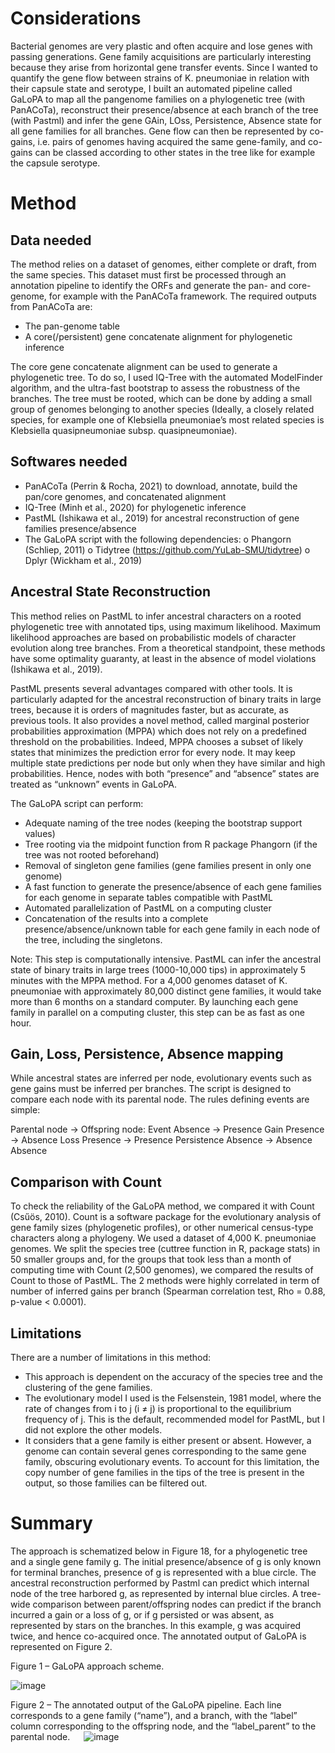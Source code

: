 # Considerations

Bacterial genomes are very plastic and often acquire and lose genes with passing generations. Gene family acquisitions are particularly interesting because they arise from horizontal gene transfer events. Since I wanted to quantify the gene flow between strains of K. pneumoniae in relation with their capsule state and serotype, I built an automated pipeline called GaLoPA to map all the pangenome families on a phylogenetic tree (with PanACoTa), reconstruct their presence/absence at each branch of the tree (with Pastml) and infer the gene GAin, LOss, Persistence, Absence state for all gene families for all branches. Gene flow can then be represented by co-gains, i.e. pairs of genomes having acquired the same gene-family, and co-gains can be classed according to other states in the tree like for example the capsule serotype.  

# Method

## Data needed

The method relies on a dataset of genomes, either complete or draft, from the same species. This dataset must first be processed through an annotation pipeline to identify the ORFs and generate the pan- and core-genome, for example with the PanACoTa framework. The required outputs from PanACoTa are:
-	The pan-genome table
-	A core(/persistent) gene concatenate alignment for phylogenetic inference 

The core gene concatenate alignment can be used to generate a phylogenetic tree. To do so, I used IQ-Tree with the automated ModelFinder algorithm, and the ultra-fast bootstrap to assess the robustness of the branches. The tree must be rooted, which can be done by adding a small group of genomes belonging to another species (Ideally, a closely related species, for example one of Klebsiella pneumoniae’s most related species is Klebsiella quasipneumoniae subsp. quasipneumoniae).

## Softwares needed

-	PanACoTa (Perrin & Rocha, 2021) to download, annotate, build the pan/core genomes, and concatenated alignment
-	IQ-Tree (Minh et al., 2020) for phylogenetic inference
-	PastML (Ishikawa et al., 2019) for ancestral reconstruction of gene families presence/absence
-	The GaLoPA script with the following dependencies:
o	Phangorn (Schliep, 2011)
o	Tidytree (https://github.com/YuLab-SMU/tidytree)
o	Dplyr (Wickham et al., 2019)

## Ancestral State Reconstruction

This method relies on PastML to infer ancestral characters on a rooted phylogenetic tree with annotated tips, using maximum likelihood. Maximum likelihood approaches are based on probabilistic models of character evolution along tree branches. From a theoretical standpoint, these methods have some optimality guaranty, at least in the absence of model violations (Ishikawa et al., 2019). 

PastML presents several advantages compared with other tools. It is particularly adapted for the ancestral reconstruction of binary traits in large trees, because it is orders of magnitudes faster, but as accurate, as previous tools. It also provides a novel method, called marginal posterior probabilities approximation (MPPA) which does not rely on a predefined threshold on the probabilities. Indeed, MPPA chooses a subset of likely states that minimizes the prediction error for every node. It may keep multiple state predictions per node but only when they have similar and high probabilities. Hence, nodes with both “presence” and “absence” states are treated as “unknown” events in GaLoPA.

The GaLoPA script can perform:

-	Adequate naming of the tree nodes (keeping the bootstrap support values)
-	Tree rooting via the midpoint function from R package Phangorn (if the tree was not rooted beforehand)
-	Removal of singleton gene families (gene families present in only one genome)
-	A fast function to generate the presence/absence of each gene families for each genome in separate tables compatible with PastML
-	Automated parallelization of PastML on a computing cluster 
-	Concatenation of the results into a complete presence/absence/unknown table for each gene family in each node of the tree, including the singletons.

Note: This step is computationally intensive. PastML can infer the ancestral state of binary traits in large trees (1000-10,000 tips) in approximately 5 minutes with the MPPA method. For a 4,000 genomes dataset of K. pneumoniae with approximately 80,000 distinct gene families, it would take more than 6 months on a standard computer. By launching each gene family in parallel on a computing cluster, this step can be as fast as one hour.

## Gain, Loss, Persistence, Absence mapping

While ancestral states are inferred per node, evolutionary events such as gene gains must be inferred per branches. The script is designed to compare each node with its parental node. The rules defining events are simple:

Parental node 	-> 	Offspring node: 	Event
Absence 		-> 	Presence 		Gain
Presence 		-> 	Absence 		Loss
Presence 		-> 	Presence 		Persistence
Absence 		-> 	Absence 		Absence

## Comparison with Count

To check the reliability of the GaLoPA method, we compared it with Count (Csűös, 2010). Count is a software package for the evolutionary analysis of gene family sizes (phylogenetic profiles), or other numerical census-type characters along a phylogeny. We used a dataset of 4,000 K. pneumoniae genomes. We split the species tree (cuttree function in R, package stats) in 50 smaller groups and, for the groups that took less than a month of computing time with Count (2,500 genomes), we compared the results of Count to those of PastML. The 2 methods were highly correlated in term of number of inferred gains per branch (Spearman correlation test, Rho = 0.88, p-value < 0.0001).

## Limitations

There are a number of limitations in this method: 

-	This approach is dependent on the accuracy of the species tree and the clustering of the gene families. 
-	The evolutionary model I used is the Felsenstein, 1981 model, where the rate of changes from i to j (i ≠ j) is proportional to the equilibrium frequency of j. This is the default, recommended model for PastML, but I did not explore the other models. 
-	It considers that a gene family is either present or absent. However, a genome can contain several genes corresponding to the same gene family, obscuring evolutionary events. To account for this limitation, the copy number of gene families in the tips of the tree is present in the output, so those families can be filtered out. 

# Summary

The approach is schematized below in Figure 18, for a phylogenetic tree and a single gene family g. The initial presence/absence of g is only known for terminal branches, presence of g is represented with a blue circle. The ancestral reconstruction performed by Pastml can predict which internal node of the tree harbored g, as represented by internal blue circles. A tree-wide comparison between parent/offspring nodes can predict if the branch incurred a gain or a loss of g, or if g persisted or was absent, as represented by stars on the branches. In this example, g was acquired twice, and hence co-acquired once. The annotated output of GaLoPA is represented on Figure 2. 



 
Figure 1 – GaLoPA approach scheme.

![image](https://user-images.githubusercontent.com/29577447/179030142-9420ed11-1ab2-4455-975f-5cace2b27546.png)

 
Figure 2 – The annotated output of the GaLoPA pipeline. Each line corresponds to a gene family (“name”), and a branch, with the “label” column corresponding to the offspring node, and the “label_parent” to the parental node. 
 
![image](https://user-images.githubusercontent.com/29577447/179030180-ce24948f-32f8-4ad6-a6f4-44e9acd90be5.png)





